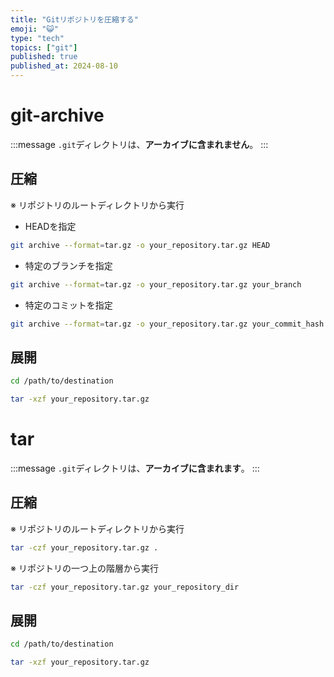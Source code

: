 ```yaml
---
title: "Gitリポジトリを圧縮する"
emoji: "😺"
type: "tech"
topics: ["git"]
published: true
published_at: 2024-08-10
---
```


# git-archive

:::message
`.git`ディレクトリは、**アーカイブに含まれません**。
:::

## 圧縮

※ リポジトリのルートディレクトリから実行

- HEADを指定

```bash
git archive --format=tar.gz -o your_repository.tar.gz HEAD
```

- 特定のブランチを指定

```bash
git archive --format=tar.gz -o your_repository.tar.gz your_branch
```

- 特定のコミットを指定

```bash
git archive --format=tar.gz -o your_repository.tar.gz your_commit_hash
```

## 展開

```bash
cd /path/to/destination
```

```bash
tar -xzf your_repository.tar.gz
```

# tar

:::message
`.git`ディレクトリは、**アーカイブに含まれます**。
:::

## 圧縮

※ リポジトリのルートディレクトリから実行

```bash
tar -czf your_repository.tar.gz .
```

※ リポジトリの一つ上の階層から実行

```bash
tar -czf your_repository.tar.gz your_repository_dir
```

## 展開

```bash
cd /path/to/destination
```

```bash
tar -xzf your_repository.tar.gz
```
